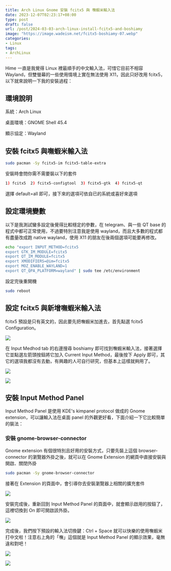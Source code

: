 ```yaml
---
title: Arch Linux Gnome 安裝 fcitx5 與 嘸蝦米輸入法
date: 2023-12-07T02:23:17+08:00
type: post
draft: false
url: /post/2024-03-03-arch-linux-install-fcitx5-and-boshiamy
image: "https://image.wadeism.net/fcitx5-boshiamy-07.webp"
categories:
- Linux
tags:
- ArchLinux
---
```


Hime 一直是我覺得 Linux 裡最順手的中文輸入法，可惜它目前不相容 Wayland，但雙螢幕的一些使用情境上實在無法使用 X11，因此只好改用 fcitx5，以下就來說明一下我的安裝過程：

## 環境說明

系統：Arch Linux

桌面環境：GNOME Shell 45.4

顯示協定：Wayland


## 安裝 fcitx5 與嘸蝦米輸入法

```sh
sudo pacman -Sy fcitx5-im fcitx5-table-extra
```

安裝時會問你需不需要裝以下的套件

```sh
1) fcitx5  2) fcitx5-configtool  3) fcitx5-gtk  4) fcitx5-qt
```

選擇 default=all 即可，接下來的選項可依自已的系統或喜好來選項


## 設定環境變數

以下是我測試蠻多設定後覺得比較穩定的參數，在 telegram、與一些 QT base 的程式中都可正常使用，不過要特別注意我是使用 wayland，而且大多數的程式都有盡量改成跑 native wayland，使用 X11 的朋友在後兩個選項可能要再修改。

```sh
echo "export INPUT_METHOD=fcitx5
export GTK_IM_MODULE=fcitx5
export QT_IM_MODULE=fcitx5
export XMODIFIERS=@im=fcitx5
export MOZ_ENABLE_WAYLAND=1
export QT_QPA_PLATFORM=wayland" | sudo tee /etc/environment
```

設定完後重開機

```sh
sudo reboot
```


## 設定 fcitx5 與新增嘸蝦米輸入法

fcitx5 預設是只有英文的，因此要先把嘸蝦米加進去，首先點選 fcitx5 Configuration。

![](https://image.wadeism.net/fcitx5-boshiamy-01.webp)

在 <span class="hl-blue">Input Medhod</span> tab 的右邊搜尋 <span class="hl-blue">boshiamy</span> 即可找到嘸蝦米輸入法，接著選擇它並點選左箭頭按鈕將它加入 <span class="hl-blue">Current Input Method</span>，最後按下 Apply 即可，其它的選項我都沒有去動，有興趣的人可自行研究，但基本上這樣就夠用了。

![](https://image.wadeism.net/fcitx5-boshiamy-02.webp)

![](https://image.wadeism.net/fcitx5-boshiamy-03.webp)


## 安裝 Input Method Panel

Input Method Panel 是使用 KDE's kimpanel protocol 做成的 Gnome extension，可以讓輸入法在桌面 panel 的外觀更好看，下面介紹一下它比較簡單的裝法：

### 安裝 gnome-browser-connector

Gnome extension 有個很特別且好用的安裝方式，只要先裝上這個 browser-connector 的瀏覽器外掛之後，就可以在 Gnome Extension 的網頁中直接安裝與開啟、關閉外掛

```sh
sudo pacman -Sy gnome-browser-connector
```

接著在 Extension 的頁面中，會引導你去安裝瀏覽器上相關的擴充套件

![](https://image.wadeism.net/fcitx5-boshiamy-04.webp)

安裝完成後，重新回到 Input Method Panel 的頁面中，就會顯示啟用的按鈕了，這裡切換到 On 即可開啟該外掛。

![](https://image.wadeism.net/fcitx5-boshiamy-05.webp)

完成後，我們按下預設的輸入法切換鍵：<span class="hl-blue">Ctrl + Space</span> 就可以快樂的使用嘸蝦米打中文啦！注意右上角的「嘸」這個就是 Input Method Panel 的顯示效果，毫無違和對吧！

![](https://image.wadeism.net/fcitx5-boshiamy-06.webp)

![](https://image.wadeism.net/fcitx5-boshiamy-07.webp)